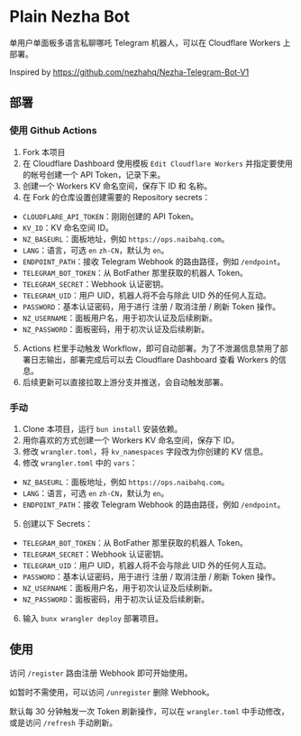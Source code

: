 # Plain Nezha Bot

单用户单面板多语言私聊哪吒 Telegram 机器人，可以在 Cloudflare Workers 上部署。

Inspired by https://github.com/nezhahq/Nezha-Telegram-Bot-V1

## 部署

### 使用 Github Actions

1. Fork 本项目
2. 在 Cloudflare Dashboard 使用模板 `Edit Cloudflare Workers` 并指定要使用的帐号创建一个 API Token，记录下来。
3. 创建一个 Workers KV 命名空间，保存下 ID 和 名称。
4. 在 Fork 的仓库设置创建需要的 Repository secrets：

- `CLOUDFLARE_API_TOKEN`：刚刚创建的 API Token。
- `KV_ID`：KV 命名空间 ID。
- `NZ_BASEURL`：面板地址，例如 `https://ops.naibahq.com`。
- `LANG`：语言，可选 `en` `zh-CN`，默认为 `en`。
- `ENDPOINT_PATH`：接收 Telegram Webhook 的路由路径，例如 `/endpoint`。
- `TELEGRAM_BOT_TOKEN`：从 BotFather 那里获取的机器人 Token。
- `TELEGRAM_SECRET`：Webhook 认证密钥。
- `TELEGRAM_UID`：用户 UID，机器人将不会与除此 UID 外的任何人互动。
- `PASSWORD`：基本认证密码，用于进行 注册 / 取消注册 / 刷新 Token 操作。
- `NZ_USERNAME`：面板用户名，用于初次认证及后续刷新。
- `NZ_PASSWORD`：面板密码，用于初次认证及后续刷新。

5. Actions 栏里手动触发 Workflow，即可自动部署。为了不泄漏信息禁用了部署日志输出，部署完成后可以去 Cloudflare Dashboard 查看 Workers 的信息。
6. 后续更新可以直接拉取上游分支并推送，会自动触发部署。

### 手动

1. Clone 本项目，运行 `bun install` 安装依赖。
2. 用你喜欢的方式创建一个 Workers KV 命名空间，保存下 ID。
3. 修改 `wrangler.toml`，将 `kv_namespaces` 字段改为你创建的 KV 信息。
4. 修改 `wrangler.toml` 中的 `vars`：

- `NZ_BASEURL`：面板地址，例如 `https://ops.naibahq.com`。
- `LANG`：语言，可选 `en` `zh-CN`，默认为 `en`。
- `ENDPOINT_PATH`：接收 Telegram Webhook 的路由路径，例如 `/endpoint`。

5. 创建以下 Secrets：

- `TELEGRAM_BOT_TOKEN`：从 BotFather 那里获取的机器人 Token。
- `TELEGRAM_SECRET`：Webhook 认证密钥。
- `TELEGRAM_UID`：用户 UID，机器人将不会与除此 UID 外的任何人互动。
- `PASSWORD`：基本认证密码，用于进行 注册 / 取消注册 / 刷新 Token 操作。
- `NZ_USERNAME`：面板用户名，用于初次认证及后续刷新。
- `NZ_PASSWORD`：面板密码，用于初次认证及后续刷新。

6. 输入 `bunx wrangler deploy` 部署项目。

## 使用

访问 `/register` 路由注册 Webhook 即可开始使用。

如暂时不需使用，可以访问 `/unregister` 删除 Webhook。

默认每 30 分钟触发一次 Token 刷新操作，可以在 `wrangler.toml` 中手动修改，或是访问 `/refresh` 手动刷新。
